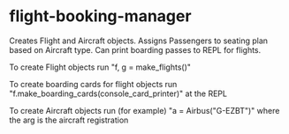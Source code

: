 # flight-booking-manager
Creates Flight and Aircraft objects. 
Assigns Passengers to seating plan based on Aircraft type. 
Can print boarding passes to REPL for flights.

To create Flight objects run 
"f, g = make_flights()"

To create boarding cards for flight objects run
"f.make_boarding_cards(console_card_printer)"
at the REPL

To create Aircraft objects run (for example)
"a = Airbus("G-EZBT")" where the arg is the aircraft registration

